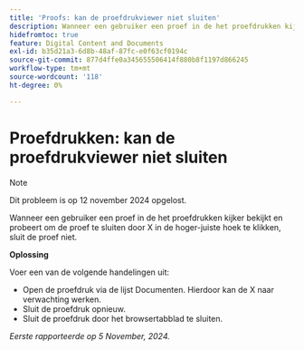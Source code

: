 ```yaml
---
title: 'Proofs: kan de proefdrukviewer niet sluiten'
description: Wanneer een gebruiker een proef in de het proefdrukken kijker bekijkt en probeert om de proef te sluiten door X in de hoger-juiste hoek te klikken, sluit de proef niet. Er is een tijdelijke oplossing beschikbaar.
hidefromtoc: true
feature: Digital Content and Documents
exl-id: b35d21a3-6d8b-48af-87fc-e0f63cf0194c
source-git-commit: 877d4ffe0a345655506414f880b8f1197d866245
workflow-type: tm+mt
source-wordcount: '118'
ht-degree: 0%

---
```


# Proefdrukken: kan de proefdrukviewer niet sluiten

>[!NOTE]
>
>Dit probleem is op 12 november 2024 opgelost.

Wanneer een gebruiker een proef in de het proefdrukken kijker bekijkt en probeert om de proef te sluiten door X in de hoger-juiste hoek te klikken, sluit de proef niet.

**Oplossing**

Voer een van de volgende handelingen uit:

* Open de proefdruk via de lijst Documenten. Hierdoor kan de X naar verwachting werken.
* Sluit de proefdruk opnieuw.
* Sluit de proefdruk door het browsertabblad te sluiten.

_Eerste rapporteerde op 5 November, 2024._
